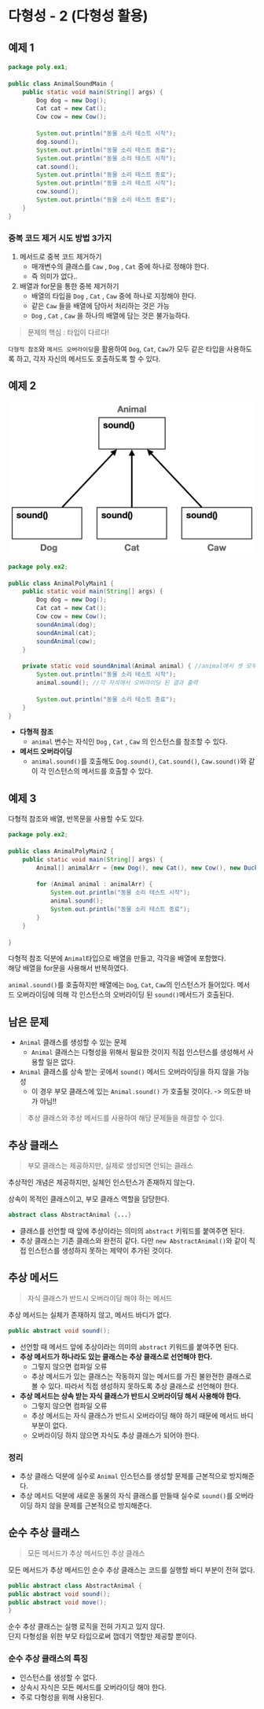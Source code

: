 # 다형성 - 2 (다형성 활용)

## 예제 1

```java
package poly.ex1;

public class AnimalSoundMain {
    public static void main(String[] args) {
        Dog dog = new Dog();
        Cat cat = new Cat();
        Cow cow = new Cow();

        System.out.println("동물 소리 테스트 시작");
        dog.sound();
        System.out.println("동물 소리 테스트 종료");
        System.out.println("동물 소리 테스트 시작");
        cat.sound();
        System.out.println("동물 소리 테스트 종료");
        System.out.println("동물 소리 테스트 시작");
        cow.sound();
        System.out.println("동물 소리 테스트 종료");
    }
}
```

### 중복 코드 제거 시도 방법 3가지

1. 메서드로 중복 코드 제거하기
   - 매개변수의 클래스를 `Caw` , `Dog` , `Cat` 중에 하나로 정해야 한다.
   - 즉 의미가 없다..
2. 배열과 for문을 통한 중복 제거하기
   - 배열의 타입을 `Dog` , `Cat` , `Caw` 중에 하나로 지정해야 한다. 
   - 같은 `Caw` 들을 배열에 담아서 처리하는 것은 가능
   - `Dog` , `Cat` , `Caw` 을 하나의 배열에 담는 것은 불가능하다.

> 문제의 핵심 : 타입이 다르다!

`다형적 참조`와 `메서드 오버라이딩`을 활용하여 `Dog`, `Cat`, `Caw`가 모두 같은 타입을 사용하도록 하고, 각자 자신의 메서드도 호출하도록 할 수 있다.

## 예제 2

![예제2 - 다형성 이용](img2/img.png)

```java
package poly.ex2;

public class AnimalPolyMain1 {
    public static void main(String[] args) {
        Dog dog = new Dog();
        Cat cat = new Cat();
        Cow cow = new Cow();
        soundAnimal(dog);
        soundAnimal(cat);
        soundAnimal(cow);
    }

    private static void soundAnimal(Animal animal) { //animal에서 셋 모두 받을 수 있음
        System.out.println("동물 소리 테스트 시작");
        animal.sound(); //각 자식에서 오버라이딩 된 결과 출력

        System.out.println("동물 소리 테스트 종료");
    }
}

```

- **다형적 참조**
  - `animal` 변수는 자식인 `Dog` , `Cat` , `Caw` 의 인스턴스를 참조할 수 있다.
- **메서드 오버라이딩**
  - `animal.sound()`를 호출해도 `Dog.sound()`, `Cat.sound()`, `Caw.sound()`와 같이 각 인스턴스의 메서드를 호출할 수 있다.

## 예제 3

다형적 참조와 배열, 반목문을 사용할 수도 있다.

```java
package poly.ex2;

public class AnimalPolyMain2 {
    public static void main(String[] args) {
        Animal[] animalArr = {new Dog(), new Cat(), new Cow(), new Duck()};

        for (Animal animal : animalArr) {
            System.out.println("동물 소리 테스트 시작");
            animal.sound();
            System.out.println("동물 소리 테스트 종료");
        }
    }

}
```

다형적 참조 덕분에 `Animal`타입으로 배열을 만들고, 각각을 배열에 포함했다.    
해당 배열을 for문을 사용해서 반복하였다.

`animal.sound()`를 호출하지만 배열에는 `Dog`, `Cat`, `Caw`의 인스턴스가 들어있다. 메서드 오버라이딩에 의해 각 인스턴스의 오버라이딩 된 `sound()`메서드가 호출된다.

## 남은 문제
- `Animal` 클래스를 생성할 수 있는 문제
  - `Animal` 클래스는 다형성을 위해서 필요한 것이지 직접 인스턴스를 생성해서 사용할 일은 없다.
- `Animal` 클래스를 상속 받는 곳에서 `sound()` 메서드 오버라이딩을 하지 않을 가능성
  - 이 경우 부모 클래스에 있는 `Animal.sound()` 가 호출될 것이다. -> 의도한 바가 아님!!

> 추상 클래스와 추상 메서드를 사용하여 해당 문제들을 해결할 수 있다.

## 추상 클래스

> 부모 클래스는 제공하지만, 실제로 생성되면 안되는 클래스

추상적인 개념은 제공하지만, 실체인 인스턴스가 존재하지 않는다.

상속이 목적인 클래스이고, 부모 클래스 역할을 담당한다.

```java 
abstract class AbstractAnimal {...} 
```
- 클래스를 선언할 때 앞에 추상이라는 의미의 `abstract` 키워드를 붙여주면 된다.
- 추상 클래스는 기존 클래스와 완전히 같다. 다만 `new AbstractAnimal()`와 같이 직접 인스턴스를 생성하지 못하는 제약이 추가된 것이다.

## 추상 메서드

> 자식 클래스가 반드시 오버라이딩 해야 하는 메서드

추상 메서드는 실체가 존재하지 않고, 메서드 바디가 없다.


```java
public abstract void sound(); 
```
- 선언할 때 메서드 앞에 추상이라는 의미의 `abstract` 키워드를 붙여주면 된다.
- **추상 메서드가 하나라도 있는 클래스는 추상 클래스로 선언해야 한다.**
    - 그렇지 않으면 컴파일 오류
    - 추상 메서드가 있는 클래스는 작동하지 않는 메서드를 가진 불완전한 클래스로 볼 수 있다. 따라서 직접 생성하지 못하도록 추상 클래스로 선언해야 한다.
- **추상 메서드는 상속 받는 자식 클래스가 반드시 오버라이딩 해서 사용해야 한다.**
    - 그렇지 않으면 컴파일 오류
    - 추상 메서드는 자식 클래스가 반드시 오버라이딩 해야 하기 때문에 메서드 바디 부분이 없다.
    - 오버라이딩 하지 않으면 자식도 추상 클래스가 되어야 한다.

### 정리

- 추상 클래스 덕분에 실수로 `Animal` 인스턴스를 생성할 문제를 근본적으로 방지해준다.
- 추상 메서드 덕분에 새로운 동물의 자식 클래스를 만들때 실수로 `sound()`를 오버라이딩 하지 않을 문제를 근본적으로 방지해준다.

## 순수 추상 클래스

> 모든 메서드가 추상 메서드인 추상 클래스

모든 메서드가 추상 메서드인 순수 추상 클래스는 코드를 실행할 바디 부분이 전혀 없다. 
```java
public abstract class AbstractAnimal {
public abstract void sound();
public abstract void move();
}
```
순수 추상 클래스는 실행 로직을 전혀 가지고 있지 않다.  
단지 다형성을 위한 부모 타입으로써 껍데기 역할만 제공할 뿐이다.

### 순수 추상 클래스의 특징
- 인스턴스를 생성할 수 없다.
- 상속시 자식은 모든 메서드를 오버라이딩 해야 한다. 
- 주로 다형성을 위해 사용된다.
